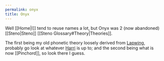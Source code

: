 ```yaml
---
permalink: onyx
title: Onyx
---
```


Well [[Home|I]] tend to reuse names a lot, but Onyx was 2 (now abandoned) [[Steno|Steno]] [[Steno Glossary#Theory|Theories]].

The first being my old phonetic theory loosely derived from [Lapwing](https://lapwing.aerick.ca/Home.html), probably go look at whatever [Harri](https://github.com/StenoHarri) is up to; and the second being what is now [[Pinchord]], so look there I guess.
